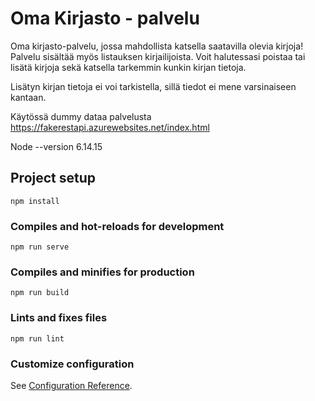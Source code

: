 # Oma Kirjasto - palvelu

Oma kirjasto-palvelu, jossa mahdollista katsella saatavilla olevia kirjoja! Palvelu sisältää myös listauksen kirjailijoista. Voit halutessasi poistaa tai lisätä kirjoja sekä katsella tarkemmin kunkin kirjan tietoja.



Lisätyn kirjan tietoja ei voi tarkistella, sillä tiedot ei mene varsinaiseen kantaan.

Käytössä dummy dataa palvelusta https://fakerestapi.azurewebsites.net/index.html

Node --version 6.14.15

## Project setup
```
npm install
```

### Compiles and hot-reloads for development
```
npm run serve
```

### Compiles and minifies for production
```
npm run build
```

### Lints and fixes files
```
npm run lint
```

### Customize configuration
See [Configuration Reference](https://cli.vuejs.org/config/).
